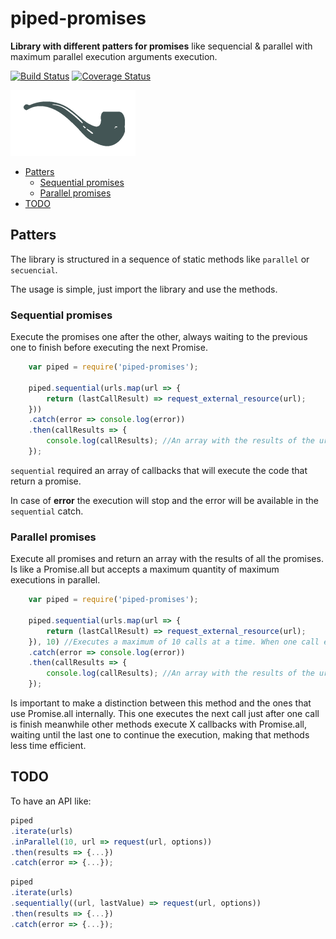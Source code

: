 # piped-promises

**Library with different patters for promises** like sequencial & parallel with maximum parallel execution arguments execution.

[![Build Status](https://travis-ci.org/DavidBM/piped-promises.svg?branch=master)](https://travis-ci.org/DavidBM/piped-promises)
[![Coverage Status](https://coveralls.io/repos/DavidBM/piped-promises/badge.svg?branch=master)](https://coveralls.io/r/DavidBM/piped-promises?branch=master)

<img src="resources/pipe.png">

<!-- MarkdownTOC autolink=true autoanchor=true bracket=round depth=0 -->

- [Patters](#patters)
	- [Sequential promises](#sequential-promises)
	- [Parallel promises](#parallel-promises)
- [TODO](#todo)

<!-- /MarkdownTOC -->

<a name="patters"></a>
## Patters

The library is structured in a sequence of static methods like `parallel` or `secuencial`.

The usage is simple, just import the library and use the methods. 

<a name="sequential-promises"></a>
### Sequential promises

Execute the promises one after the other, always waiting to the previous one to finish before executing the next Promise.

```javascript
	var piped = require('piped-promises');

	piped.sequential(urls.map(url => {
		return (lastCallResult) => request_external_resource(url);
	}))
	.catch(error => console.log(error))
	.then(callResults => {
		console.log(callResults); //An array with the results of the urls in the same order
	});
```

`sequential` required an array of callbacks that will execute the code that return a promise.

In case of **error** the execution will stop and the error will be available in the `sequential` catch.

<a name="parallel-promises"></a>
### Parallel promises

Execute all promises and return an array with the results of all the promises. Is like a Promise.all but accepts a maximum quantity of maximum executions in parallel.

```javascript
	var piped = require('piped-promises');

	piped.sequential(urls.map(url => {
		return (lastCallResult) => request_external_resource(url);
	}), 10) //Executes a maximum of 10 calls at a time. When one call ends, call the next one
	.catch(error => console.log(error))
	.then(callResults => {
		console.log(callResults); //An array with the results of the urls in the same order
	});
```

Is important to make a distinction between this method and the ones that use Promise.all internally. This one executes the next call just after one call is finish meanwhile other methods execute X callbacks with Promise.all, waiting until the last one to continue the execution, making that methods less time efficient.

<a name="todo"></a>
## TODO

To have an API like:

```javascript
piped
.iterate(urls)
.inParallel(10, url => request(url, options))
.then(results => {...})
.catch(error => {...});
``` 

```javascript
piped
.iterate(urls)
.sequentially((url, lastValue) => request(url, options))
.then(results => {...})
.catch(error => {...});
``` 
